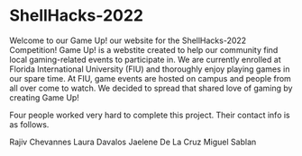 # ShellHacks-2022
Welcome to our Game Up! our website for the ShellHacks-2022 Competition!
Game Up! is a webstite created to help our community find local gaming-related events to participate in.
We are currently enrolled at Florida International University (FIU) and thoroughly enjoy playing games in our spare time. 
At FIU, game events are hosted on campus and people from all over come to watch. We decided to spread that shared love of gaming by creating Game Up!

Four people worked very hard to complete this project. Their contact info is as follows.

Rajiv Chevannes
Laura Davalos
Jaelene De La Cruz
Miguel Sablan


